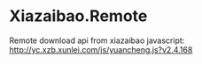 # Xiazaibao.Remote
Remote download api from xiazaibao
javascript:
http://yc.xzb.xunlei.com/js/yuancheng.js?v2.4.168